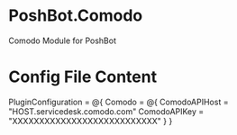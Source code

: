 # PoshBot.Comodo
Comodo Module for PoshBot

# Config File Content
PluginConfiguration = @{
    Comodo = @{
      ComodoAPIHost = "HOST.servicedesk.comodo.com"
      ComodoAPIKey = "XXXXXXXXXXXXXXXXXXXXXXXXXXX"
    }
}